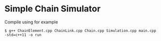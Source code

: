 
# Simple Chain Simulator

Compile using for example
   ```console
   $ g++ ChainElement.cpp ChainLink.cpp Chain.cpp Simulation.cpp main.cpp -std=c++11 -o run
   ```
